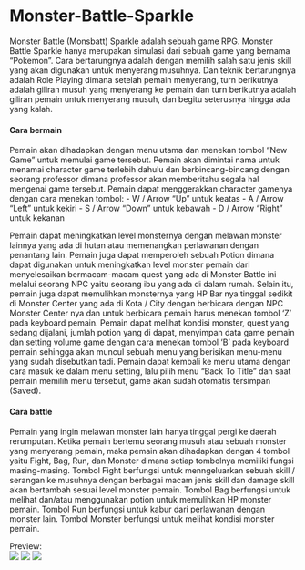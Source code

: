 # Monster-Battle-Sparkle
Monster Battle (Monsbatt) Sparkle adalah sebuah game RPG. Monster Battle Sparkle hanya merupakan simulasi dari sebuah game yang bernama “Pokemon”. Cara bertarungnya adalah dengan memilih salah satu jenis skill yang akan digunakan untuk menyerang musuhnya. Dan teknik bertarungnya adalah Role Playing dimana setelah pemain menyerang, turn berikutnya adalah giliran musuh yang menyerang ke pemain dan turn berikutnya adalah giliran pemain untuk menyerang musuh, dan begitu seterusnya hingga ada yang kalah.

<h4>Cara bermain</h4>
Pemain akan dihadapkan dengan menu utama dan menekan tombol “New Game” untuk memulai game tersebut. Pemain akan dimintai nama untuk menamai character game terlebih dahulu dan berbincang-bincang dengan seorang professor dimana professor akan memberitahu segala hal mengenai game tersebut. Pemain dapat menggerakkan character gamenya dengan cara menekan tombol:
-	W / Arrow “Up” untuk keatas
-	A / Arrow “Left” untuk kekiri
-	S / Arrow “Down” untuk kebawah
-	D / Arrow “Right” untuk kekanan

Pemain dapat meningkatkan level monsternya dengan melawan monster lainnya yang ada di hutan atau memenangkan perlawanan dengan penantang lain. Pemain juga dapat memperoleh sebuah Potion dimana dapat digunakan untuk meningkatkan level monster pemain dari menyelesaikan bermacam-macam quest yang ada di Monster Battle ini melalui seorang NPC yaitu seorang ibu yang ada di dalam rumah. Selain itu, pemain juga dapat memulihkan monsternya yang HP Bar nya tinggal sedikit di Monster Center yang ada di Kota / City dengan berbicara dengan NPC Monster Center nya dan untuk berbicara pemain harus menekan tombol ‘Z’ pada keyboard pemain. Pemain dapat melihat kondisi monster, quest yang sedang dijalani, jumlah potion yang di dapat, menyimpan data game pemain dan setting volume game dengan cara menekan tombol ‘B’ pada keyboard pemain sehingga akan muncul sebuah menu yang berisikan menu-menu yang sudah disebutkan tadi. Pemain dapat kembali ke menu utama dengan cara masuk ke dalam menu setting, lalu pilih menu “Back To Title” dan saat pemain memilih menu tersebut, game akan sudah otomatis tersimpan (Saved).

<h4>Cara battle</h4>
Pemain yang ingin melawan monster lain hanya tinggal pergi ke daerah rerumputan. Ketika pemain bertemu seorang musuh atau sebuah monster yang menyerang pemain, maka pemain akan dihadapkan dengan 4 tombol yaitu Fight, Bag, Run, dan Monster dimana setiap tombolnya memiliki fungsi masing-masing. Tombol Fight berfungsi untuk menngeluarkan sebuah skill / serangan ke musuhnya dengan berbagai macam jenis skill dan damage skill akan bertambah sesuai level monster pemain. Tombol Bag berfungsi untuk melihat dan/atau menggunakan potion untuk memulihkan HP monster pemain. Tombol Run berfungsi untuk kabur dari perlawanan dengan monster lain. Tombol Monster berfungsi untuk melihat kondisi monster pemain.

Preview:<br>
<img src='https://i.imgur.com/eqG3RYC.png'>
<img src='https://i.imgur.com/hNN78o8.png'>
<img src='https://i.imgur.com/m6gN9x1.png'>
